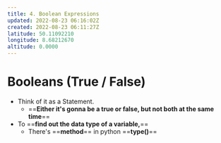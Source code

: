 ```yaml
---
title: 4. Boolean Expressions
updated: 2022-08-23 06:16:02Z
created: 2022-08-23 06:11:27Z
latitude: 50.11092210
longitude: 8.68212670
altitude: 0.0000
---
```


# Booleans (True / False)
- Think of it as a Statement.
	- ==**Either it's gonna be a true or false,  but not both at the same time**==
- To ==**find out the data type of a variable,**==
	- There's ==**method**== in python ==**type()**==